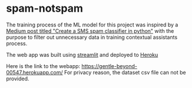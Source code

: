 # spam-notspam
The training process of the ML model for this project was inspired by a [Medium post titled "Create a SMS spam classifier in python"](https://towardsdatascience.com/create-a-sms-spam-classifier-in-python-b4b015f7404b) with the purpose to filter out unnecessary data in training contextual assistants process. 

The web app was built using [streamlit](https://www.streamlit.io/) and deployed to [Heroku](https://www.heroku.com/) 

Here is the link to the webapp: https://gentle-beyond-00547.herokuapp.com/
For privacy reason, the dataset csv file can not be provided. 
